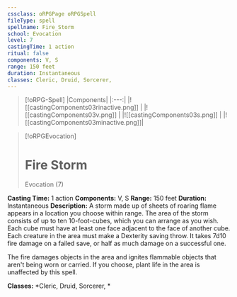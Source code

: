 ```yaml
---
cssclass: oRPGPage oRPGSpell
fileType: spell
spellname: Fire_Storm
school: Evocation
level: 7
castingTime: 1 action
ritual: false
components: V, S
range: 150 feet
duration: Instantaneous
classes: Cleric, Druid, Sorcerer,
---
```

> [!oRPG-Spell]
> |Components|
> |:---:|
> |![[castingComponents03rinactive.png]] |
> |![[castingComponents03v.png]] |
> |![[castingComponents03s.png]] |
> |![[castingComponents03minactive.png]]|

> [!oRPGEvocation]
>#  Fire Storm
> Evocation  (7)

**Casting Time:** 1 action
**Components:** V, S
**Range:** 150 feet
**Duration:**  Instantaneous
**Description:**
A storm made up of sheets of roaring flame appears in a location you choose within range. The area of the storm consists of up to ten 10-foot-cubes, which you can arrange as you wish. Each cube must have at least one face adjacent to the face of another cube. Each creature in the area must make a Dexterity saving throw. It takes 7d10 fire damage on a failed save, or half as much damage on a successful one.



 The fire damages objects in the area and ignites flammable objects that aren't being worn or carried. If you choose, plant life in the area is unaffected by this spell.



**Classes:**  *Cleric, Druid, Sorcerer, *


